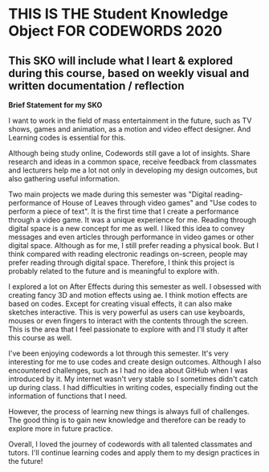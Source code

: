 # THIS IS THE Student Knowledge Object FOR CODEWORDS 2020

## This SKO will include what I leart & explored during this course, based on weekly visual and written documentation / reflection

**Brief Statement for my SKO**

I want to work in the field of mass entertainment in the future, such as TV shows,
games and animation, as a motion and video effect designer. And Learning codes is essential for this.  

Although being study online, Codewords still gave a lot of insights. Share research and ideas in
a common space, receive feedback from classmates and lecturers help me a lot not only in
developing my design outcomes, but also gathering useful information.

Two main projects we made during this semester was "Digital reading-performance of House of Leaves through video games" and "Use codes to perform a piece of text".
It is the first time that I create a performance through a video game. It was a unique experience for me. Reading through digital space is a new concept for me as well. I liked this idea to convey messages and even articles through performance in video games or other digital space. Although as for me, I still prefer reading a physical book. But I think compared with reading electronic readings on-screen, people may prefer reading through digital space. Therefore, I think this project is probably related to the future and is meaningful to explore with.

I explored a lot on After Effects during this semester as well. I obsessed with creating fancy 3D and motion effects using ae. I think motion effects are based on codes. Except for creating visual effects, it can also make sketches interactive. This is very powerful as users can use keyboards, mouses or even fingers to interact with the contents through the screen. This is the area that I feel passionate to explore with and I'll study it after this course as well.

I've been enjoying codewords a lot through this semester. It's very interesting for me to use codes and create design outcomes. Although I also encountered challenges, such as I had no idea about GitHub when I was introduced by it. My internet wasn't very stable so I sometimes didn't catch up during class. I had difficulties in writing codes, especially finding out the information of functions that I need.

However, the process of learning new things is always full of challenges. The good thing is to gain new knowledge and therefore can be ready to explore more in future practice.

Overall, I loved the journey of codewords with all talented classmates and tutors. I'll continue learning codes and apply them to my design practices in the future!





